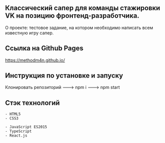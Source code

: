 ## Классический сапер для команды стажировки VK на позицию фронтенд-разработчика.

О проекте: тестовое задание, на котором необходимо написать всем известную игру сапер.

## Ссылка на Github Pages

https://methodm4n.github.io/

## Инструкция по установке и запуску

Клонировать репозиторий ---> npm i ---> npm start

## Стэк технологий

```
- HTML5
- CSS3
```

```JS
- JavaScript ES2015
- TypeScript
- React.js
```
